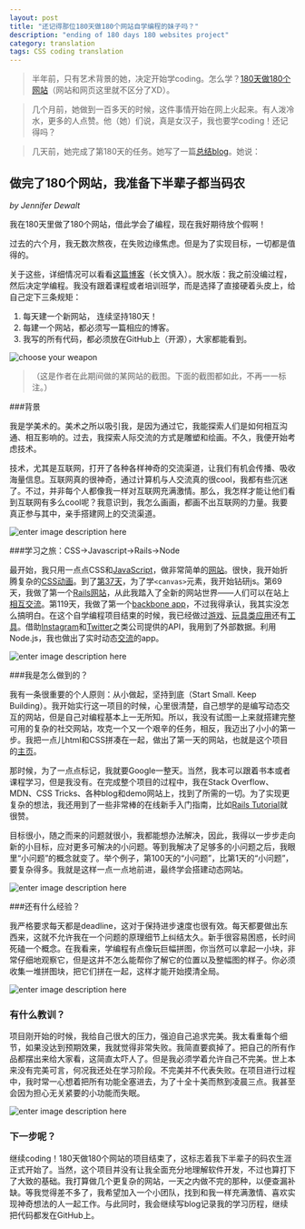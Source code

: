 ```yaml
---
layout: post
title: "还记得那位180天做180个网站自学编程的妹子吗？"
description: "ending of 180 days 180 websites project"
category: translation
tags: CSS coding translation
---
```




>半年前，只有艺术背景的她，决定开始学coding。怎么学？[180天做180个网站][1]（网站和网页这里就不区分了XD）。

>几个月前，她做到一百多天的时候，这件事情开始在网上火起来。有人泼冷水，更多的人点赞。他（她）们说，真是女汉子，我也要学coding！还记得吗？

>几天前，她完成了第180天的任务。她写了一篇[总结blog][2]。她说：


做完了180个网站，我准备下半辈子都当码农
---
*by Jennifer Dewalt*

我在180天里做了180个网站，借此学会了编程，现在我好期待放个假啊！

过去的六个月，我无数次熬夜，在失败边缘焦虑。但是为了实现目标，一切都是值得的。

关于这些，详细情况可以看看[这篇博客][3]（长文慎入）。脱水版：我之前没编过程，然后决定学编程。我没有跟着课程或者培训班学，而是选择了直接硬着头皮上，给自己定下三条规矩：

1. 每天建一个新网站，  连续坚持180天！
2.  每建一个网站，都必须写一篇相应的博客。
3.  我写的所有代码，都必须放在GitHub上（开源），大家都能看到。

![choose your weapon][4]

>（这是作者在此期间做的某网站的截图。下面的截图都如此，不再一一标注。）

###背景

我是学美术的。美术之所以吸引我，是因为通过它，我能探索人们是如何相互沟通、相互影响的。过去，我探索人际交流的方式是雕塑和绘画。不久，我便开始考虑技术。

技术，尤其是互联网，打开了各种各样神奇的交流渠道，让我们有机会传播、吸收海量信息。互联网真的很神奇，通过计算机与人交流真的很cool，我都有些沉迷了。不过，并非每个人都像我一样对互联网充满激情。那么，我怎样才能让他们看到互联网有多么cool呢？我意识到，我怎么画画，都画不出互联网的力量。我要真正参与其中，亲手搭建网上的交流渠道。

![enter image description here][5]

###学习之旅：CSS->Javascript->Rails->Node

最开始，我只用一点点CSS和[JavaScript][6]，做非常简单的[网站][7]。很快，我开始折腾复杂的[CSS动画][8]。到了[第37天][9]，为了学`<canvas>`元素，我开始钻研js。第69天，我做了第一个[Rails网站][10]，从此我踏入了全新的网站世界——人们可以在站上[相互交流][11]。第119天，我做了第一个[backbone app][12]，不过我得承认，我其实没怎么搞明白。在这个自学编程项目结束的时候，我已经做过[游戏][13]、[玩具类应用][14]还有[工具][15]。借助[Instagram][16]和[Twitter][17]之类公司提供的API，我用到了外部数据。利用Node.js，我也做出了实时动态[交流][18]的app。

![enter image description here][19]

###我是怎么做到的？

我有一条很重要的个人原则：从小做起，坚持到底（Start Small. Keep Building）。我开始实行这一项目的时候，心里很清楚，自己想学的是编写动态交互的网站，但是自己对编程基本上一无所知。所以，我没有试图一上来就搭建完整可用的复杂的社交网站，攻克一个又一个艰辛的任务，相反，我迈出了小小的第一步。我把一点儿html和CSS拼凑在一起，做出了第一天的网站，也就是这个项目的[主页][20]。

那时候，为了一点点标记，我就要Google一整天。当然，我本可以跟着书本或者课程学习，但是我没有。在完成整个项目的过程中，我在Stack Overflow、MDN、CSS Tricks、各种blog和demo网站上，找到了所需的一切。为了实现更复杂的想法，我还用到了一些非常棒的在线新手入门指南，比如[Rails Tutorial][21]就很赞。

目标很小，随之而来的问题就很小，我都能想办法解决，因此，我得以一步步走向新的小目标，应对更多可解决的小问题。等到我解决了足够多的小问题之后，我眼里“小问题”的概念就变了。举个例子，第100天的“小问题”，比第1天的“小问题”，要复杂得多。我就是这样一点一点地前进，最终学会搭建动态网站。

![enter image description here][22]

###还有什么经验？

我严格要求每天都是deadline，这对于保持进步速度也很有效。每天都要做出东西来，这就不允许我在一个问题的原理细节上纠结太久。新手很容易困惑，长时间死磕一个概念。在我看来，学编程有点像玩巨幅拼图，你当然可以拿起一小块，非常仔细地观察它，但是这并不怎么能帮你了解它的位置以及整幅图的样子。你必须收集一堆拼图块，把它们拼在一起，这样才能开始摸清全局。

![enter image description here][23]

### 有什么教训？

项目刚开始的时候，我给自己很大的压力，强迫自己追求完美。我太看重每个细节，如果没达到预期效果，我就觉得非常失败。我简直要疯掉了。把自己的所有作品都摆出来给大家看，这简直太吓人了。但是我必须学着允许自己不完美。世上本来没有完美可言，何况我还处在学习阶段。不完美并不代表失败。在项目进行过程中，我时常一心想着把所有功能全塞进去，为了十全十美而熬到凌晨三点。我甚至会因为担心无关紧要的小功能而失眠。

![enter image description here][24]

### 下一步呢？

继续coding！180天做180个网站的项目结束了，这标志着我下半辈子的码农生涯正式开始了。当然，这个项目并没有让我全面充分地理解软件开发，不过也算打下了大致的基础。我打算做几个更复杂的网站，一天之内做不完的那种，以便查漏补缺。等我觉得差不多了，我希望加入一个小团队，找到和我一样充满激情、喜欢实现神奇想法的人一起工作。与此同时，我会继续写blog记录我的学习历程，继续把代码都发在GitHub上。


  [1]: http://jenniferdewalt.com/
  [2]: http://blog.jenniferdewalt.com/post/62998082815/after-180-websites-im-ready-to-start-the-rest-of-my
  [3]: http://blog.jenniferdewalt.com/post/56319597560/im-learning-to-code-by-building-180-websites-in-180
  [4]: http://media.tumblr.com/5f763fa14c3d06ecd9c65497b349fe86/tumblr_inline_mu3ma1UgKM1rh0muy.png
  [5]: http://media.tumblr.com/489ea1dc9c43069b84096c8b10d14e44/tumblr_inline_mu3madOteI1rh0muy.png
  [6]: http://jenniferdewalt.com/random_background.html
  [7]: http://jenniferdewalt.com/make_a_deal.html
  [8]: http://jenniferdewalt.com/silly_kitty.html
  [9]: http://jenniferdewalt.com/bouncy_balls.html
  [10]: http://jenniferdewalt.com/leave_a_note/notes
  [11]: http://jenniferdewalt.com/open_note/notes
  [12]: http://jenniferdewalt.com/todo/todos
  [13]: http://jenniferdewalt.com/alien_attack.html
  [14]: http://jenniferdewalt.com/boom/page
  [15]: http://jenniferdewalt.com/polychrome/shows
  [16]: http://jenniferdewalt.com/here/page
  [17]: http://jenniferdewalt.com/tweet_time/page
  [18]: http://jenniferdewalt.com/node/all_draw
  [19]: http://media.tumblr.com/c6db65a5d6db7ee7390335408598b168/tumblr_inline_mu3maplFxG1rh0muy.png
  [20]: http://jenniferdewalt.com/
  [21]: http://ruby.railstutorial.org/ruby-on-rails-tutorial-book
  [22]: http://media.tumblr.com/4f82dbe0778e07967529ae68f2265776/tumblr_inline_mu3mb6gzp31rh0muy.png
  [23]: http://media.tumblr.com/5c33bc505b4f73347d056a4ba86bc8c2/tumblr_inline_mu3mbmnOEX1rh0muy.png
  [24]: http://media.tumblr.com/d8edfc544cb7827df35a7aa7b74047a4/tumblr_inline_mu3mc2hAFM1rh0muy.png 